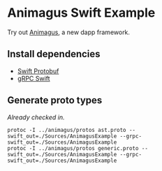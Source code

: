 
# Animagus Swift Example

Try out [Animagus](https://github.com/xxuejie/animagus), a new dapp framework.

## Install dependencies

* [Swift Protobuf](https://github.com/apple/swift-protobuf)
* [gRPC Swift](https://github.com/grpc/grpc-swift)

## Generate proto types

*Already checked in.*

```shell
protoc -I ../animagus/protos ast.proto --swift_out=./Sources/AnimagusExample --grpc-swift_out=./Sources/AnimagusExample
protoc -I ../animagus/protos generic.proto --swift_out=./Sources/AnimagusExample --grpc-swift_out=./Sources/AnimagusExample
```
